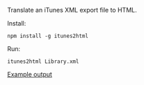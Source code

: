 Translate an iTunes XML export file to HTML.

Install:

    npm install -g itunes2html

Run:

    itunes2html Library.xml

[Example output](https://hildjj.github.io/itunes2html/example/Library.html)